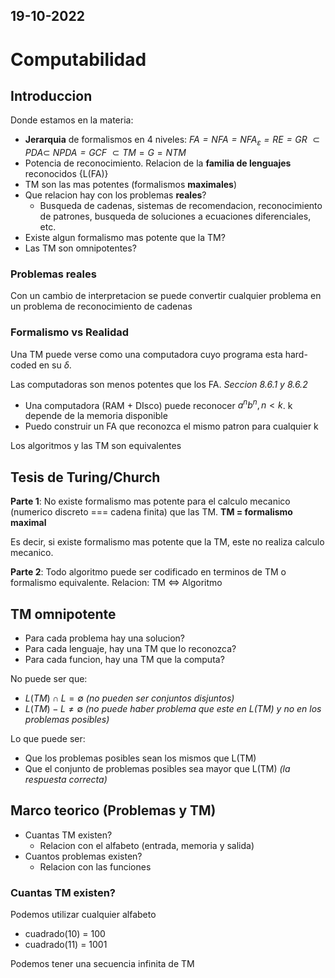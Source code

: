 19-10-2022
---
# Computabilidad
## Introduccion
Donde estamos en la materia:
- **Jerarquia** de formalismos en 4 niveles:
*$FA = NFA = NFA_\varepsilon = RE = GR$* $\subset PDA \subset$ *$NPDA = GCF$* $\subset TM = G = NTM$
- Potencia de reconocimiento. Relacion de la **familia de lenguajes** reconocidos {L(FA)}
- TM son las mas potentes (formalismos **maximales**)
- Que relacion hay con los problemas **reales**?
	- Busqueda de cadenas, sistemas de recomendacion, reconocimiento de patrones, busqueda de soluciones a ecuaciones diferenciales, etc.
- Existe algun formalismo mas potente que la TM?
- Las TM son omnipotentes?

### Problemas reales
Con un cambio de interpretacion se puede convertir cualquier problema en un problema de reconocimiento de cadenas

### Formalismo vs Realidad
Una TM puede verse como una computadora cuyo programa esta hard-coded en su $\delta$.

Las computadoras son menos potentes que los FA. *Seccion 8.6.1 y 8.6.2*
- Una computadora (RAM + DIsco) puede reconocer $a^nb^n, n < k$. k depende de la memoria disponible
- Puedo construir un FA que reconozca el mismo patron para cualquier k

Los algoritmos y las TM son equivalentes

## Tesis de Turing/Church
**Parte 1**: No existe formalismo mas potente para el calculo mecanico (numerico discreto === cadena finita) que las TM. **TM = formalismo maximal**

Es decir, si existe formalismo mas potente que la TM, este no realiza calculo mecanico.

**Parte 2**: Todo algoritmo puede ser codificado en terminos de TM o formalismo equivalente.
Relacion: TM $\Leftrightarrow$ Algoritmo

## TM omnipotente
- Para cada problema hay una solucion?
- Para cada lenguaje, hay una TM que lo reconozca?
- Para cada funcion, hay una TM que la computa?

No puede ser que:
- $L(TM) \cap L = \emptyset$ *(no pueden ser conjuntos disjuntos)*
- $L(TM) - L \ne \emptyset$ *(no puede haber problema que este en L(TM) y no en los problemas posibles)*

Lo que puede ser:
- Que los problemas posibles sean los mismos que L(TM)
- Que el conjunto de problemas posibles sea mayor que L(TM) *(la respuesta correcta)*

## Marco teorico (Problemas y TM)
- Cuantas TM existen?
	- Relacion con el alfabeto (entrada, memoria y salida)
- Cuantos problemas existen?
	- Relacion con las funciones

### Cuantas TM existen?
Podemos utilizar cualquier alfabeto
- cuadrado(10) = 100
- cuadrado(11) = 1001

Podemos tener una secuencia infinita de TM